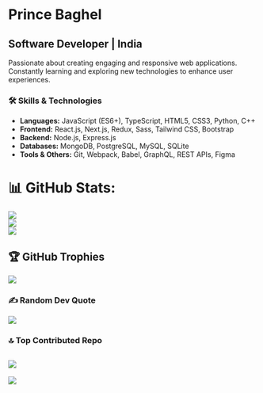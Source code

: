 # Prince Baghel

## Software Developer | India

Passionate about creating engaging and responsive web applications. Constantly learning and exploring new technologies to enhance user experiences.

### 🛠 Skills & Technologies

- **Languages:** JavaScript (ES6+), TypeScript, HTML5, CSS3, Python, C++
- **Frontend:** React.js, Next.js, Redux, Sass, Tailwind CSS, Bootstrap
- **Backend:** Node.js, Express.js
- **Databases:** MongoDB, PostgreSQL, MySQL, SQLite
- **Tools & Others:** Git, Webpack, Babel, GraphQL, REST APIs, Figma

# 📊 GitHub Stats:
![](https://github-readme-stats.vercel.app/api?username=PrinceBaghel258025&theme=dark&hide_border=false&include_all_commits=true&count_private=true)<br/>
![](https://github-readme-streak-stats.herokuapp.com/?user=PrinceBaghel258025&theme=dark&hide_border=false&include_all_commits=true&count_private=true)<br/>
![](https://github-readme-stats.vercel.app/api/top-langs/?username=PrinceBaghel258025&theme=dark&hide_border=false&include_all_commits=true&count_private=true&layout=compact)

## 🏆 GitHub Trophies
![](https://github-profile-trophy.vercel.app/?username=PrinceBaghel258025&theme=radical&no-frame=true&no-bg=false&margin-w=4)

### ✍️ Random Dev Quote
![](https://quotes-github-readme.vercel.app/api?type=horizontal&theme=radical)

### 🔝 Top Contributed Repo
![](https://github-contributor-stats.vercel.app/api?username=PrinceBaghel258025&limit=5&theme=chalk&combine_all_yearly_contributions=true)
---
[![](https://visitcount.itsvg.in/api?id=PrinceBaghel258025&icon=0&color=0)](https://visitcount.itsvg.in)

<!-- Proudly created with GPRM ( https://gprm.itsvg.in ) -->
